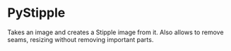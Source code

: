 # PyStipple
 Takes an image and creates a Stipple image from it. Also allows to remove seams, resizing without removing important parts.
